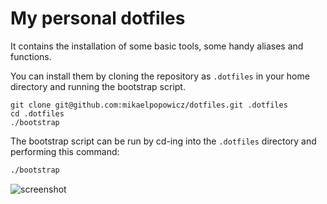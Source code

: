 # My personal dotfiles

It contains the installation of some basic tools, some handy aliases and functions.

You can install them by cloning the repository as `.dotfiles` in your home directory and running the bootstrap script.

```
git clone git@github.com:mikaelpopowicz/dotfiles.git .dotfiles
cd .dotfiles
./bootstrap
```

The bootstrap script can be run by cd-ing into the `.dotfiles` directory and performing this command:

```bash
./bootstrap
```

![screenshot](https://freekmurze.github.io/dotfiles/screenshot.png)

